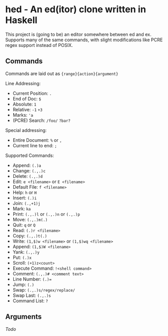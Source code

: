 # hed - An ed(itor) clone written in Haskell

This project is (going to be) an editor somewhere between ed and ex. Supports
many of the same commands, with slight modifications like PCRE regex support
instead of POSIX.

## Commands

Commands are laid out as `{range}{action}{argument}`

Line Addressing:

- Current Position: `.`
- End of Doc: `$`
- Absolute: `1`
- Relative: `-1` `+3`
- Marks: `'a`
- (PCRE) Search: `/foo/` `?bar?`

Special addressing:

- Entire Document: `%` or `,`
- Current line to end: `;`

Supported Commands:

- Append: `(.)a`
- Change: `(.,.)c`
- Delete: `(.,.)d`
- Edit: `e <filename>` or `E <filename>`
- Default File: `f <filename>`
- Help: `h` or `H`
- Insert: `(.)i`
- Join: `(.,+1)j`
- Mark: `ka`
- Print: `(.,.)l` or `(.,.)n` or `(.,.)p`
- Move: `(.,.)m(.)`
- Quit: `q` or `Q`
- Read: `(.)r <filename>`
- Copy: `(.,.)t(.)`
- Write: `(1,$)w <filename>` or `(1,$)wq <filename>`
- Append: `(1,$)W <filename>`
- Yank: `(.,.)y`
- Put: `(.)x`
- Scroll: `(+1)z<count>`
- Execute Command: `!<shell command>`
- Comment: `(.,.)# <comment text>`
- Line Number: `(.)=`
- Jump: `(.)`
- Swap: `(.,.)s/regex/replace/`
- Swap Last: `(.,.)s`
- Command List: `?`

## Arguments

_Todo_
